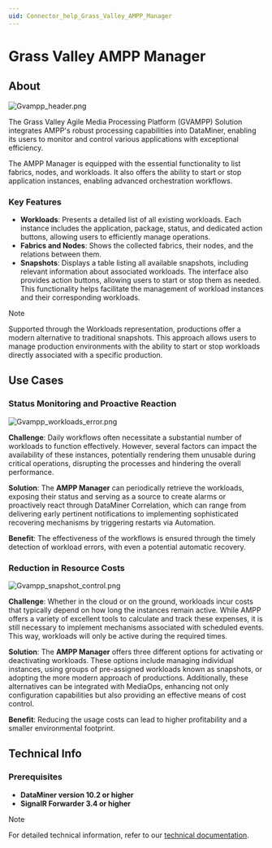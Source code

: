 ```yaml
---
uid: Connector_help_Grass_Valley_AMPP_Manager
---
```


# Grass Valley AMPP Manager

## About

![Gvampp_header.png](~/connector/images/Gvampp_header.png)

The Grass Valley Agile Media Processing Platform (GVAMPP) Solution integrates AMPP's robust processing capabilities into DataMiner, enabling its users to monitor and control various applications with exceptional efficiency.

The AMPP Manager is equipped with the essential functionality to list fabrics, nodes, and workloads. It also offers the ability to start or stop application instances, enabling advanced orchestration workflows.

### Key Features

- **Workloads**: Presents a detailed list of all existing workloads. Each instance includes the application, package, status, and dedicated action buttons, allowing users to efficiently manage operations.
- **Fabrics and Nodes**: Shows the collected fabrics, their nodes, and the relations between them.
- **Snapshots**: Displays a table listing all available snapshots, including relevant information about associated workloads. The interface also provides action buttons, allowing users to start or stop them as needed. This functionality helps facilitate the management of workload instances and their corresponding workloads.

> [!NOTE]
> Supported through the Workloads representation, productions offer a modern alternative to traditional snapshots. This approach allows users to manage production environments with the ability to start or stop workloads directly associated with a specific production.

## Use Cases

### Status Monitoring and Proactive Reaction

![Gvampp_workloads_error.png](~/connector/images/Gvampp_workloads_error.png)

**Challenge**: Daily workflows often necessitate a substantial number of workloads to function effectively. However, several factors can impact the availability of these instances, potentially rendering them unusable during critical operations, disrupting the processes and hindering the overall performance.

**Solution**: The **AMPP Manager** can periodically retrieve the workloads, exposing their status and serving as a source to create alarms or proactively react through DataMiner Correlation, which can range from delivering early pertinent notifications to implementing sophisticated recovering mechanisms by triggering restarts via Automation.

**Benefit**: The effectiveness of the workflows is ensured through the timely detection of workload errors, with even a potential automatic recovery.

### Reduction in Resource Costs

![Gvampp_snapshot_control.png](~/connector/images/Gvampp_snapshot_control.png)

**Challenge**: Whether in the cloud or on the ground, workloads incur costs that typically depend on how long the instances remain active. While AMPP offers a variety of excellent tools to calculate and track these expenses, it is still necessary to implement mechanisms associated with scheduled events. This way, workloads will only be active during the required times.

**Solution**: The **AMPP Manager** offers three different options for activating or deactivating workloads. These options include managing individual instances, using groups of pre-assigned workloads known as snapshots, or adopting the more modern approach of productions. Additionally, these alternatives can be integrated with MediaOps, enhancing not only configuration capabilities but also providing an effective means of cost control.

**Benefit**: Reducing the usage costs can lead to higher profitability and a smaller environmental footprint.

## Technical Info

### Prerequisites

- **DataMiner version 10.2 or higher**
- **SignalR Forwarder 3.4 or higher**

> [!NOTE]
> For detailed technical information, refer to our [technical documentation](xref:Connector_help_Grass_Valley_AMPP_Manager_Technical).

